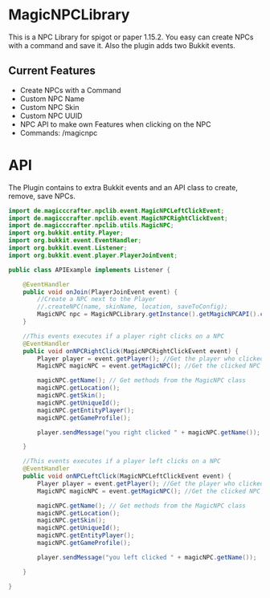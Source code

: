 # MagicNPCLibrary
 
This is a NPC Library for spigot or paper 1.15.2. You easy can create NPCs with a command and save it. Also the plugin adds two Bukkit events.

## Current Features

- Create NPCs with a Command
- Custom NPC Name
- Custom NPC Skin
- Custom NPC UUID
- NPC API to make own Features when clicking on the NPC
- Commands: /magicnpc

# API
The Plugin contains to extra Bukkit events and an API class to create, remove, save NPCs.

```java
import de.magicccrafter.npclib.event.MagicNPCLeftClickEvent;
import de.magicccrafter.npclib.event.MagicNPCRightClickEvent;
import de.magicccrafter.npclib.utils.MagicNPC;
import org.bukkit.entity.Player;
import org.bukkit.event.EventHandler;
import org.bukkit.event.Listener;
import org.bukkit.event.player.PlayerJoinEvent;

public class APIExample implements Listener {

    @EventHandler
    public void onJoin(PlayerJoinEvent event) {
        //Create a NPC next to the Player
        //.createNPC(name, skinName, location, saveToConfig);
        MagicNPC npc = MagicNPCLibrary.getInstance().getMagicNPCAPI().createNPC(event.getPlayer().getName(), event.getPlayer().getName(), event.getPlayer().getLocation().add(5, 0, 0), false);
    }

    //This events executes if a player right clicks on a NPC
    @EventHandler
    public void onNPCRightClick(MagicNPCRightClickEvent event) {
        Player player = event.getPlayer(); //Get the player who clicked
        MagicNPC magicNPC = event.getMagicNPC(); //Get the clicked NPC

        magicNPC.getName(); // Get methods from the MagicNPC class
        magicNPC.getLocation();
        magicNPC.getSkin();
        magicNPC.getUniqueId();
        magicNPC.getEntityPlayer();
        magicNPC.getGameProfile();

        player.sendMessage("you right clicked " + magicNPC.getName());

    }

    //This events executes if a player left clicks on a NPC
    @EventHandler
    public void onNPCLeftClick(MagicNPCLeftClickEvent event) {
        Player player = event.getPlayer(); //Get the player who clicked
        MagicNPC magicNPC = event.getMagicNPC(); //Get the clicked NPC

        magicNPC.getName(); // Get methods from the MagicNPC class
        magicNPC.getLocation();
        magicNPC.getSkin();
        magicNPC.getUniqueId();
        magicNPC.getEntityPlayer();
        magicNPC.getGameProfile();

        player.sendMessage("you left clicked " + magicNPC.getName());

    }

}
```
